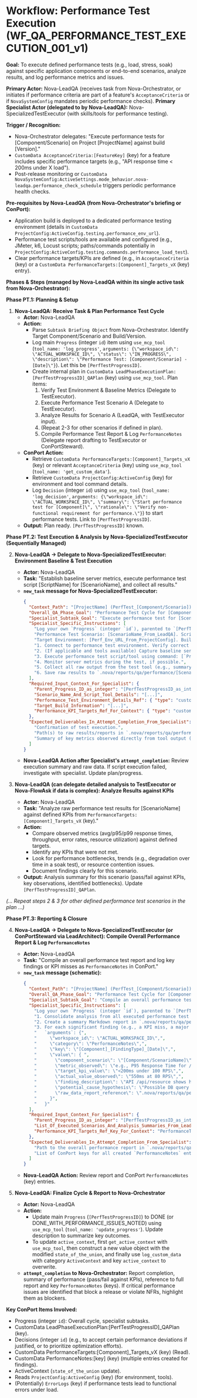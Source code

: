 # Workflow: Performance Test Execution (WF_QA_PERFORMANCE_TEST_EXECUTION_001_v1)

**Goal:** To execute defined performance tests (e.g., load, stress, soak) against specific application components or end-to-end scenarios, analyze results, and log performance metrics and issues.

**Primary Actor:** Nova-LeadQA (receives task from Nova-Orchestrator, or initiates if performance criteria are part of a feature's `AcceptanceCriteria` or if `NovaSystemConfig` mandates periodic performance checks).
**Primary Specialist Actor (delegated to by Nova-LeadQA):** Nova-SpecializedTestExecutor (with skills/tools for performance testing).

**Trigger / Recognition:**
- Nova-Orchestrator delegates: "Execute performance tests for [Component/Scenario] on Project [ProjectName] against build [Version]."
- `CustomData AcceptanceCriteria:[FeatureKey]` (key) for a feature includes specific performance targets (e.g., "API response time < 200ms under X load").
- Post-release monitoring or `CustomData NovaSystemConfig:ActiveSettings.mode_behavior.nova-leadqa.performance_check_schedule` triggers periodic performance health checks.

**Pre-requisites by Nova-LeadQA (from Nova-Orchestrator's briefing or ConPort):**
- Application build is deployed to a dedicated performance testing environment (details in `CustomData ProjectConfig:ActiveConfig.testing.performance_env_url`).
- Performance test scripts/tools are available and configured (e.g., JMeter, k6, Locust scripts; paths/commands potentially in `ProjectConfig:ActiveConfig.testing.commands.performance_load_test`).
- Clear performance targets/KPIs are defined (e.g., in `AcceptanceCriteria` (key) or a `CustomData PerformanceTargets:[Component]_Targets_vX` (key) entry).

**Phases & Steps (managed by Nova-LeadQA within its single active task from Nova-Orchestrator):**

**Phase PT.1: Planning & Setup**

1.  **Nova-LeadQA: Receive Task & Plan Performance Test Cycle**
    *   **Actor:** Nova-LeadQA
    *   **Action:**
        *   Parse `Subtask Briefing Object` from Nova-Orchestrator. Identify Target Component/Scenario and Build/Version.
        *   Log main `Progress` (integer `id`) item using `use_mcp_tool` (`tool_name: 'log_progress'`, `arguments: {\"workspace_id\": \"ACTUAL_WORKSPACE_ID\", \"status\": \"IN_PROGRESS\", \"description\": \"Performance Test: [Component/Scenario] - [Date]\"}`). Let this be `[PerfTestProgressID]`.
        *   Create internal plan in `CustomData LeadPhaseExecutionPlan:[PerfTestProgressID]_QAPlan` (key) using `use_mcp_tool`. Plan items:
            1.  Verify Test Environment & Baseline Metrics (Delegate to TestExecutor).
            2.  Execute Performance Test Scenario A (Delegate to TestExecutor).
            3.  Analyze Results for Scenario A (LeadQA, with TestExecutor input).
            4.  (Repeat 2-3 for other scenarios if defined in plan).
            5.  Compile Performance Test Report & Log `PerformanceNotes` (Delegate report drafting to TestExecutor or ConPortSteward).
    *   **ConPort Action:**
        *   Retrieve `CustomData PerformanceTargets:[Component]_Targets_vX` (key) or relevant `AcceptanceCriteria` (key) using `use_mcp_tool` (`tool_name: 'get_custom_data'`).
        *   Retrieve `CustomData ProjectConfig:ActiveConfig` (key) for environment and tool command details.
        *   Log `Decision` (integer `id`) using `use_mcp_tool` (`tool_name: 'log_decision'`, `arguments: {\"workspace_id\": \"ACTUAL_WORKSPACE_ID\", \"summary\": \"Start performance test for [Component]\", \"rationale\": \"Verify non-functional requirement for performance.\"}`) to start performance tests. Link to `[PerfTestProgressID]`.
    *   **Output:** Plan ready. `[PerfTestProgressID]` known.

**Phase PT.2: Test Execution & Analysis by Nova-SpecializedTestExecutor (Sequentially Managed)**

2.  **Nova-LeadQA -> Delegate to Nova-SpecializedTestExecutor: Environment Baseline & Test Execution**
    *   **Actor:** Nova-LeadQA
    *   **Task:** "Establish baseline server metrics, execute performance test script [ScriptName] for [ScenarioName], and collect all results."
    *   **`new_task` message for Nova-SpecializedTestExecutor:**
        ```json
        {
          "Context_Path": "[ProjectName] (PerfTest_[Component/Scenario]) -> ExecuteScenario_[ScenarioName] (TestExecutor)",
          "Overall_QA_Phase_Goal": "Performance Test Cycle for [Component/Scenario].",
          "Specialist_Subtask_Goal": "Execute performance test for [ScenarioName] using [ScriptName_or_Tool].",
          "Specialist_Specific_Instructions": [
            "Log your own `Progress` (integer `id`), parented to `[PerfTestProgressID_as_integer]`, using `use_mcp_tool` (`tool_name: 'log_progress'`).",
            "Performance Test Scenario: [ScenarioName_From_LeadQA]. Script/Tool: [ScriptName_From_LeadQA].",
            "Target Environment: [Perf_Env_URL_From_ProjectConfig]. Build: [Target_Build_From_LeadQA].",
            "1. Connect to performance test environment. Verify correct build is deployed and environment is stable.",
            "2. (If applicable and tools available) Capture baseline server metrics (CPU, memory, network I/O, DB connections) before test execution.",
            "3. Execute performance test script/tool using command: [`ProjectConfig:ActiveConfig.testing.commands.performance_load_test`] (LeadQA to provide specific command if different). Use `execute_command`.",
            "4. Monitor server metrics during the test, if possible.",
            "5. Collect all raw output from the test tool (e.g., summary statistics table, transaction times per request, error rates, detailed logs/CSVs).",
            "6. Save raw results to `.nova/reports/qa/performance/[ScenarioName]_[Date]/[specific_file.csv_or_log]` using `write_to_file` if output is large or structured."
          ],
          "Required_Input_Context_For_Specialist": {
            "Parent_Progress_ID_as_integer": "[PerfTestProgressID_as_integer]",
            "Scenario_Name_And_Script_Tool_Details": "[...]",
            "Performance_Test_Environment_Details_Ref": { "type": "custom_data", "category": "ProjectConfig", "key": "ActiveConfig", "fields_needed": ["testing"] },
            "Target_Build_Information": "[...]",
            "Performance_KPI_Targets_Ref_For_Context": { "type": "custom_data", "category": "PerformanceTargets", "key": "[Component]_Targets_vX" }
          },
          "Expected_Deliverables_In_Attempt_Completion_From_Specialist": [
            "Confirmation of test execution.",
            "Path(s) to raw results/reports in `.nova/reports/qa/performance/` (if saved).",
            "Summary of key metrics observed directly from tool output (e.g., average response time, p95 latency, error rate, requests/sec)."
          ]
        }
        ```
    *   **Nova-LeadQA Action after Specialist's `attempt_completion`:** Review execution summary and raw data. If script execution failed, investigate with specialist. Update plan/progress.

3.  **Nova-LeadQA (can delegate detailed analysis to TestExecutor or Nova-FlowAsk if data is complex): Analyze Results against KPIs**
    *   **Actor:** Nova-LeadQA
    *   **Task:** "Analyze raw performance test results for [ScenarioName] against defined KPIs from `PerformanceTargets:[Component]_Targets_vX` (key)."
    *   **Action:**
        *   Compare observed metrics (avg/p95/p99 response times, throughput, error rates, resource utilization) against defined targets.
        *   Identify any KPIs that were not met.
        *   Look for performance bottlenecks, trends (e.g., degradation over time in a soak test), or resource contention issues.
        *   Document findings clearly for this scenario.
    *   **Output:** Analysis summary for this scenario (pass/fail against KPIs, key observations, identified bottlenecks). Update `[PerfTestProgressID]_QAPlan`.

*(... Repeat steps 2 & 3 for other defined performance test scenarios in the plan ...)*

**Phase PT.3: Reporting & Closure**

4.  **Nova-LeadQA -> Delegate to Nova-SpecializedTestExecutor (or ConPortSteward via LeadArchitect): Compile Overall Performance Report & Log `PerformanceNotes`**
    *   **Actor:** Nova-LeadQA
    *   **Task:** "Compile an overall performance test report and log key findings or KPI misses as `PerformanceNotes` in ConPort."
    *   **`new_task` message (schematic):**
        ```json
        {
          "Context_Path": "[ProjectName] (PerfTest_[Component/Scenario]) -> CompileReportAndLogNotes (TestExecutor/ConPortSteward)",
          "Overall_QA_Phase_Goal": "Performance Test Cycle for [Component/Scenario].",
          "Specialist_Subtask_Goal": "Compile an overall performance test report and log key findings.",
          "Specialist_Specific_Instructions": [
            "Log your own `Progress` (integer `id`), parented to `[PerfTestProgressID_as_integer]`, using `use_mcp_tool`.",
            "1. Consolidate analysis from all executed performance test scenarios (provided by LeadQA).",
            "2. Create a summary Markdown report in `.nova/reports/qa/performance/OverallPerformanceReport_[Component]_[Date].md` using `write_to_file`. Include test scope, environment details, tools used, KPI targets vs. actuals, and a summary of identified bottlenecks.",
            "3. For each significant finding (e.g., a KPI miss, a major bottleneck), use `use_mcp_tool` (`tool_name: 'log_custom_data'`) to log a `CustomData PerformanceNotes:[Component]_[FindingType]_[Date]` (key) entry. The arguments MUST be:",
            "   `arguments`: {",
            "     \"workspace_id\": \"ACTUAL_WORKSPACE_ID\",",
            "     \"category\": \"PerformanceNotes\",",
            "     \"key\": \"[Component]_[FindingType]_[Date]\",",
            "     \"value\": { ",
            "       \"component_scenario\": \"[Component/ScenarioName]\",",
            "       \"metric_observed\": \"e.g., P95 Response Time for /api/resource\",",
            "       \"target_kpi_value\": \"<200ms under 100 RPS\",",
            "       \"actual_value_observed\": \"550ms at 80 RPS\",",
            "       \"finding_description\": \"API /api/resource shows high latency and fails to meet throughput target.\",",
            "       \"potential_cause_hypothesis\": \"Possible DB query inefficiency or thread contention in service X.\",",
            "       \"raw_data_report_reference\": \".nova/reports/qa/performance/[ScenarioName]_[Date]/details.csv\"",
            "     }",
            "   }"
          ],
          "Required_Input_Context_For_Specialist": {
            "Parent_Progress_ID_as_integer": "[PerfTestProgressID_as_integer]",
            "List_Of_Executed_Scenarios_And_Analysis_Summaries_From_LeadQA": "[...]",
            "Performance_KPI_Targets_Ref_Key_For_Context": "PerformanceTargets:[Component]_Targets_vX"
          },
          "Expected_Deliverables_In_Attempt_Completion_From_Specialist": [
            "Path to the overall performance report in `.nova/reports/qa/performance/`.",
            "List of ConPort keys for all created `PerformanceNotes` entries."
          ]
        }
        ```
    *   **Nova-LeadQA Action:** Review report and ConPort `PerformanceNotes` (key) entries.

5.  **Nova-LeadQA: Finalize Cycle & Report to Nova-Orchestrator**
    *   **Actor:** Nova-LeadQA
    *   **Action:**
        *   Update main `Progress` (`[PerfTestProgressID]`) to DONE (or DONE_WITH_PERFORMANCE_ISSUES_NOTED) using `use_mcp_tool` (`tool_name: 'update_progress'`). Update description to summarize key outcomes.
        *   To update `active_context`, first `get_active_context` with `use_mcp_tool`, then construct a new value object with the modified `state_of_the_union`, and finally use `log_custom_data` with category `ActiveContext` and key `active_context` to overwrite.
    *   **`attempt_completion` to Nova-Orchestrator:** Report completion, summary of performance (pass/fail against KPIs), reference to full report and key `PerformanceNotes` (keys). If critical performance issues are identified that block a release or violate NFRs, highlight them as blockers.

**Key ConPort Items Involved:**
- Progress (integer `id`): Overall cycle, specialist subtasks.
- CustomData LeadPhaseExecutionPlan:[PerfTestProgressID]_QAPlan (key).
- Decisions (integer `id`) (e.g., to accept certain performance deviations if justified, or to prioritize optimization efforts).
- CustomData PerformanceTargets:[Component]_Targets_vX (key) (Read).
- CustomData PerformanceNotes:[key] (key) (multiple entries created for findings).
- ActiveContext (`state_of_the_union` update).
- Reads `ProjectConfig:ActiveConfig` (key) (for environment, tools).
- (Potentially) `ErrorLogs` (key) if performance tests lead to functional errors under load.